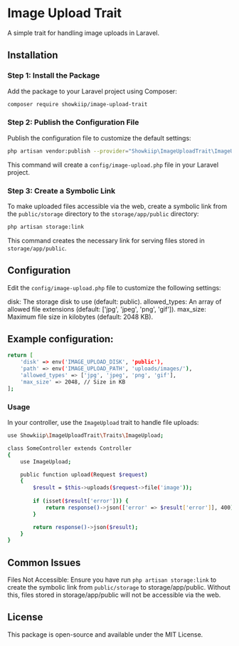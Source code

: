 # Image Upload Trait

A simple trait for handling image uploads in Laravel.

## Installation

### Step 1: Install the Package

Add the package to your Laravel project using Composer:



 ```bash
composer require showkiip/image-upload-trait
```
### Step 2: Publish the Configuration File

Publish the configuration file to customize the default settings:

```bash
php artisan vendor:publish --provider="Showkiip\ImageUploadTrait\ImageUploadServiceProvider"
```

This command will create a `config/image-upload.php` file in your Laravel project.

### Step 3: Create a Symbolic Link

To make uploaded files accessible via the web, create a symbolic link from the `public/storage` directory to the `storage/app/public` directory:

```bash
php artisan storage:link
```
This command creates the necessary link for serving files stored in `storage/app/public`.

## Configuration

Edit the `config/image-upload.php` file to customize the following settings:

disk: The storage disk to use (default: public).
allowed_types: An array of allowed file extensions (default: ['jpg', 'jpeg', 'png', 'gif']).
max_size: Maximum file size in kilobytes (default: 2048 KB).

## Example configuration:


```bash
return [
    'disk' => env('IMAGE_UPLOAD_DISK', 'public'),
    'path' => env('IMAGE_UPLOAD_PATH', 'uploads/images/'),
    'allowed_types' => ['jpg', 'jpeg', 'png', 'gif'],
    'max_size' => 2048, // Size in KB
];
```

### Usage

In your controller, use the `ImageUpload` trait to handle file uploads:

```bash
use Showkiip\ImageUploadTrait\Traits\ImageUpload;

class SomeController extends Controller
{
    use ImageUpload;

    public function upload(Request $request)
    {
        $result = $this->uploads($request->file('image'));
        
        if (isset($result['error'])) {
            return response()->json(['error' => $result['error']], 400);
        }

        return response()->json($result);
    }
}

```
## Common Issues

Files Not Accessible: Ensure you have run `php artisan storage:link` to create the symbolic link from `public/storage` to storage/app/public. Without this, files stored in storage/app/public will not be accessible via the web.

## License

This package is open-source and available under the MIT License.




